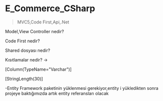 # E_Commerce_CSharp

>MVC5,Code First,Api,.Net

Model,View Controller nedir?

Code First nedir?

Shared dosyası nedir?

Kısıtlamalar nedir? ->    

[Column(TypeName="Varchar")]

[StringLength(30)]

-Entity Framework paketinin yüklenmesi gerekiyor,entity i yükledikten sonra projeye baktığımızda artık entity referansları olacak






